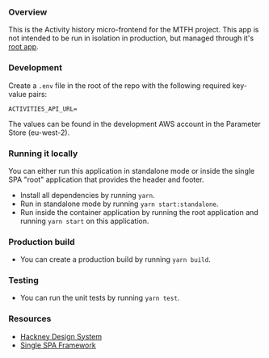 ### Overview

This is the Activity history micro-frontend for the MTFH project. This app is not intended
to be run in isolation in production, but managed through it's
[root app](https://github.com/LBHackney-IT/mtfh-frontend-root).

### Development

Create a `.env` file in the root of the repo with the following required key-value pairs:

```env
ACTIVITIES_API_URL=
```

The values can be found in the development AWS account in the Parameter Store (eu-west-2).

### Running it locally

You can either run this application in standalone mode or inside the single SPA "root"
application that provides the header and footer.

- Install all dependencies by running `yarn`.
- Run in standalone mode by running `yarn start:standalone`.
- Run inside the container application by running the root application and running
  `yarn start` on this application.

### Production build

- You can create a production build by running `yarn build`.

### Testing

- You can run the unit tests by running `yarn test`.

### Resources

- [Hackney Design System](https://design-system.hackney.gov.uk/)
- [Single SPA Framework](https://single-spa.js.org/)
